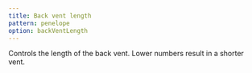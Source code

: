```yaml
---
title: Back vent length
pattern: penelope
option: backVentLength
---
```


Controls the length of the back vent. Lower numbers result in a shorter vent.

